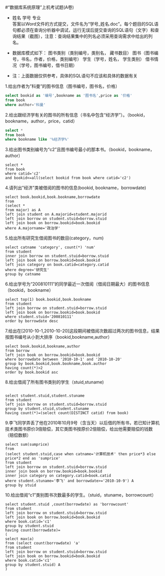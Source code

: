 #“数据库系统原理”上机考试题(A卷)

* 姓名                 学号                 专业                  
答案以Word文件的方式提交，文件名为“学号_姓名.doc”。每个题目的SQL语句都必须在查询分析器中调试，运行无误后提交查询的SQL语句（文字）和查询结果（截图），注意：查询结果集中的列名必须采用查询需求中给出的列名。

* 数据库模式如下：
图书类别（类别编号，类别名， 藏书数目）
图书（图书编号，书名，作者，价格，类别编号）
学生（学号，姓名， 学生类别）
借书情况（学号，图书编号，借书日期）

* 注：上面数据仅供参考，具体的SQL语句不应该和具体的数据有关

 
1.给出作者为”科曼”的图书信息（图书编号，图书名，价格）
```sql
select bookid as '编号',bookname as '图书名',price as '价格'
from book
where author='科曼'
```
2.给出跟经济学有关的图书的所有信息（书名中包含“经济学”）。（bookid，bookname，author，price，catid）
```sql
select *
from book
where bookname like '%经济学%'
```
3.给出图书类别编号为“c2”且图书编号最小的那本书。（bookid，bookname，author）
```
select *
from book
where catid='c2'
and bookid<=all(select bookid from book where catid='c2')
```
4.请列出”经济”类被借阅的图书的信息(bookid, bookname，borrowdate)
```
select book.bookid,book.bookname,borrowdate
from
(select * 
from major) as A
left join student on A.majorid=student.majorid
left join borrow on student.stuid=borrow.stuid
left join book on borrow.bookid=book.bookid
where A.majorname='政治学'
```
5.给出所有研究生借阅图书的数目(category，num)
```
select catname 'category', count(*) 'num'
from student
inner join borrow on student.stuid=borrow.stuid
left join book on borrow.bookid=book.bookid
left join category on book.catid=category.catid
where degree='研究生'
group by catname
```
6.给出学号为“200810111”的同学最近一次借阅（借阅日期最大）的图书信息（bookid，bookname）
```
select top(1) book.bookid,book.bookname
from student
left join borrow on student.stuid=borrow.stuid
left join book on borrow.bookid=book.bookid
where student.stuid='200810111'
order by borrowdate desc
```
7.给出在[2010-10-1,2010-10-20]这段期间被借阅次数超过两次的图书信息，结果按图书编号从小到大排序（bookid,bookname,author）
```
select book.bookid,bookname,author
from borrow 
left join book on borrow.bookid=book.bookid
where borrowdate between '2010-10-1' and '2010-10-20'
group by book.bookid,book.bookname,book.author
having count(*)>2
order by book.bookid asc
```
8.给出借阅了所有图书类别的学生（stuid,stuname)
```

select student.stuid,student.stuname
from student
left join borrow on student.stuid=borrow.stuid
group by student.stuid,student.stuname
having count(*)=(select count(DISTINCT catid) from book)
```
9.李飞同学弄丢了他在2010年10月9号（含当天）以后借的所有书，若已知计算机技术类图书原价3倍赔偿，其它类图书按原价2倍赔偿，给出他需要赔偿的钱数（赔偿数额）
```
select sum(sumprice)
from
(select student.stuid,case when catname='计算机技术' then price*3 else price*2 end as 'sumprice'
from student
left join borrow on student.stuid=borrow.stuid
inner join book on borrow.bookid=book.bookid
inner join category on category.catid=book.catid
where student.stuname='李飞' and borrowdate>='2010-10-9') A
group by stuid
```
10.给出借阅“c1”类别图书次数最多的学生。（stuid，stuname，borrowcount）
```
select student.stuid ,count(borrowdate) as 'borrowcount'
from student
left join borrow on student.stuid=borrow.stuid
left join book on borrow.bookid=book.bookid
where book.catid='c1' 
group by student.stuid
having count(borrowdate)=
(
select max(a)
from (select count(borrowdate) 'a'
from student
left join borrow on student.stuid=borrow.stuid
left join book on borrow.bookid=book.bookid
where book.catid='c1' 
group by student.stuid) A
)
```
